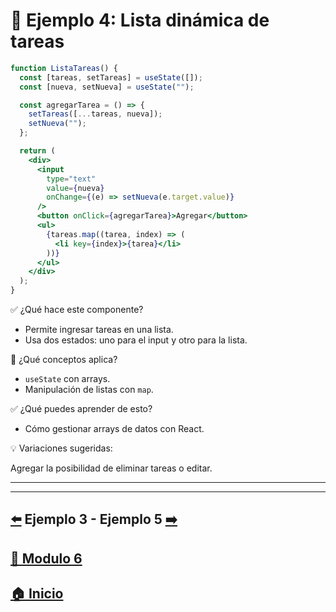 # 🧪 Ejemplo 4: Lista dinámica de tareas

```jsx
function ListaTareas() {
  const [tareas, setTareas] = useState([]);
  const [nueva, setNueva] = useState("");

  const agregarTarea = () => {
    setTareas([...tareas, nueva]);
    setNueva("");
  };

  return (
    <div>
      <input
        type="text"
        value={nueva}
        onChange={(e) => setNueva(e.target.value)}
      />
      <button onClick={agregarTarea}>Agregar</button>
      <ul>
        {tareas.map((tarea, index) => (
          <li key={index}>{tarea}</li>
        ))}
      </ul>
    </div>
  );
}
```

✅ ¿Qué hace este componente?

* Permite ingresar tareas en una lista.
* Usa dos estados: uno para el input y otro para la lista.

🧠 ¿Qué conceptos aplica?

* `useState` con arrays.
* Manipulación de listas con `map`.

✅ ¿Qué puedes aprender de esto?

* Cómo gestionar arrays de datos con React.

💡 Variaciones sugeridas:

Agregar la posibilidad de eliminar tareas o editar.

---

---

## [⬅️](../Ejemplos/Ejemplo_3.md) Ejemplo 3 - Ejemplo 5 [➡️](../Ejemplos/Ejemplo_5.md)

## [📄 Modulo 6](../Modulo_6.md) 

## [🏠 Inicio](../../README.md) 
